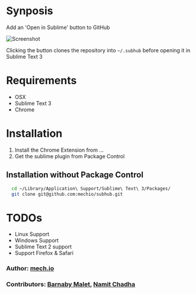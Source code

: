 # Synposis

Add an 'Open in Sublime' button to GitHub

![Screenshot](https://raw.github.com/mechio/subhub/master/screenshot.png)

Clicking the button clones the repository into `~/.subhub` before opening it in Sublime Text 3

# Requirements

* OSX
* Sublime Text 3
* Chrome

# Installation

1. Install the Chrome Extension from ...
2. Get the sublime plugin from Package Control

## Installation without Package Control

``` bash
  cd ~/Library/Application\ Support/Sublime\ Text\ 3/Packages/
  git clone git@github.com:mechio/subhub.git
```

# TODOs

* Linux Support
* Windows Support
* Sublime Text 2 support
* Support Firefox & Safari

### Author: [mech.io](http://mech.io)
### Contributors: [Barnaby Malet](http://twitter.com/barnabymalet), [Namit Chadha](http://twitter.com/namitchadha)
